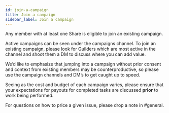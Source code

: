 ```yaml
---
id: join-a-campaign
title: Join a campaign
sidebar_label: Join a campaign
---
```


Any member with at least one Share is eligible to join an existing campaign.

Active campaigns can be seen under the campaigns channel. To join an existing campaign, please look for Guilders which are most active in the channel and shoot them a DM to discuss where you can add value.

We’d like to emphasize that jumping into a campaign without prior consent and context from existing members may be counterproductive, so please use the campaign channels and DM’s to get caught up to speed.

Seeing as the cost and budget of each campaign varies, please ensure that your expectations for payouts for completed tasks are discussed **prior** to work being performed.

For questions on how to price a given issue, please drop a note in <span class='channels'>#general</span>.
